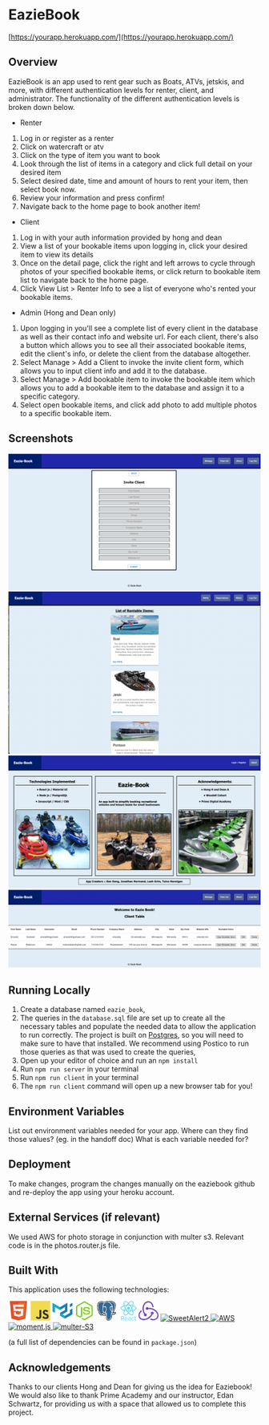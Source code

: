 # EazieBook

[https://yourapp.herokuapp.com/](https://yourapp.herokuapp.com/)

## Overview

EazieBook is an app used to rent gear such as Boats, ATVs, jetskis, and more, with different authentication levels for renter, client, and administrator. The functionality of the different authentication levels is broken down below. 

- Renter
1. Log in or register as a renter
2. Click on watercraft or atv
3. Click on the type of item you want to book
4. Look through the list of items in a category and click full detail on your desired item
5. Select desired date, time and amount of hours to rent your item, then select book now.
6. Review your information and press confirm!
7. Navigate back to the home page to book another item!

- Client
1. Log in with your auth information provided by hong and dean 
2. View a list of your bookable items upon logging in, click your desired item to view its details
3. Once on the detail page, click the right and left arrows to cycle through photos of your specified bookable items, or click return to bookable item list to navigate back to the home page. 
4. Click View List > Renter Info to see a list of everyone who's rented your bookable items. 

- Admin (Hong and Dean only)
1. Upon logging in you'll see a complete list of every client in the database as well as their contact info and website url. For each client, there's also a button which allows you to see all their associated bookable items, edit the client's info, or delete the client from the database altogether. 
2. Select Manage > Add a Client to invoke the invite client form, which allows you to input client info and add it to the database. 
3. Select Manage > Add bookable item to invoke the bookable item which allows you to add a bookable item to the database and assign it to a specific category. 
4. Select open bookable items, and click add photo to add multiple photos to a specific bookable item. 

## Screenshots


![screenshot1](/screenshots/screenshot1.png)
![screenshot2](/screenshots/screenshot2.png)
![screenshot3](/screenshots/screenshot3.png)
![screenshot4](/screenshots/screenshot4.png)



## Running Locally

1. Create a database named `eazie_book`,
2. The queries in the `database.sql` file are set up to create all the necessary tables and populate the needed data to allow the application to run correctly. The project is built on [Postgres](https://www.postgresql.org/download/), so you will need to make sure to have that installed. We recommend using Postico to run those queries as that was used to create the queries, 
3. Open up your editor of choice and run an `npm install`
4. Run `npm run server` in your terminal
5. Run `npm run client` in your terminal
6. The `npm run client` command will open up a new browser tab for you!

## Environment Variables

List out environment variables needed for your app. Where can they find those values? (eg. in the handoff doc) What is each variable needed for?

## Deployment

To make changes, program the changes manually on the eaziebook github and re-deploy the app using your heroku account. 


## External Services (if relevant)

We used AWS for photo storage in conjunction with multer s3. Relevant code is in the photos.router.js file. 

## Built With

This application uses the following technologies:

<a href="https://developer.mozilla.org/en-US/docs/Web/HTML"><img src="https://raw.githubusercontent.com/devicons/devicon/master/icons/html5/html5-original.svg" height="40px" width="40px" /></a>
<a href="https://developer.mozilla.org/en-US/docs/Web/JavaScript"><img src="https://raw.githubusercontent.com/devicons/devicon/master/icons/javascript/javascript-original.svg" height="40px" width="40px" /></a>
<a href="https://material-ui.com/"><img src="https://raw.githubusercontent.com/devicons/devicon/master/icons/materialui/materialui-original.svg" height="40px" width="40px" /></a>
<a href="https://nodejs.org/en/"><img src="https://raw.githubusercontent.com/devicons/devicon/master/icons/nodejs/nodejs-original.svg" height="40px" width="40px" /></a>
<a href="https://www.postgresql.org/"><img src="https://raw.githubusercontent.com/devicons/devicon/master/icons/postgresql/postgresql-original.svg" height="40px" width="40px" /></a>
<a href="https://reactjs.org/"><img src="https://raw.githubusercontent.com/devicons/devicon/master/icons/react/react-original-wordmark.svg" height="40px" width="40px" /></a><a href="https://redux.js.org/"><img src="https://raw.githubusercontent.com/devicons/devicon/master/icons/redux/redux-original.svg" height="40px" width="40px" /></a>
<a href="https://sweetalert2.github.io/">
  <img src="https://sweetalert2.github.io/images/SweetAlert2.png" width="150" height="40px" alt="SweetAlert2">
</a>
<a href="https://aws.amazon.com/">
  <img src="https://a0.awsstatic.com/libra-css/images/logos/aws_logo_smile_1200x630.png" width="100" height="40px" alt="AWS"> 
 <a href="https://momentjs.com/">
  <img src="https://avatars.githubusercontent.com/u/4129662?s=280&v=4" width="50" height="40px" alt="moment.js">
</a>
<a href="https://www.npmjs.com/package/multer-s3">
  <img src="https://miro.medium.com/max/400/1*CIolkR8u5UuZp5aJRPVzBg.png" width="50" height="40px" alt="multer-S3">
</a>

(a full list of dependencies can be found in `package.json`)

## Acknowledgements

Thanks to our clients Hong and Dean for giving us the idea for Eaziebook! We would also like to thank Prime Academy and our instructor, Edan Schwartz, for providing us with a space that allowed us to complete this project. 

